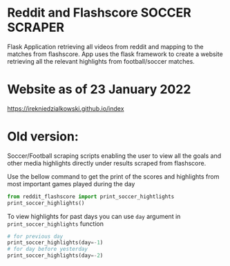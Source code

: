 # Reddit and Flashscore SOCCER SCRAPER
Flask Application retrieving all videos from reddit and mapping to the matches from flashscore.
App uses the flask framework to create a website retrieving all the relevant highlights from football/soccer matches.

# Website as of 23 January 2022
https://irekniedzialkowski.github.io/index


# Old version:

Soccer/Football scraping scripts enabling the user to view all the goals and other media highlights directly under results scraped from flashscore.

Use the bellow command to get the print of the scores and highlights from most important games played during the day
```python
from reddit_flashscore import print_soccer_hightlights
print_soccer_highlights()
```

To view highlights for past days you can use `day` argument in `print_soccer_highlights` function
```python
# for previous day
print_soccer_highlights(day=-1)
# for day before yesterday
print_soccer_highlights(day=-2)
```
